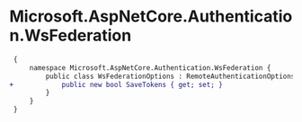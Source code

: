 # Microsoft.AspNetCore.Authentication.WsFederation

``` diff
 {
     namespace Microsoft.AspNetCore.Authentication.WsFederation {
         public class WsFederationOptions : RemoteAuthenticationOptions {
+            public new bool SaveTokens { get; set; }
         }
     }
 }
```
